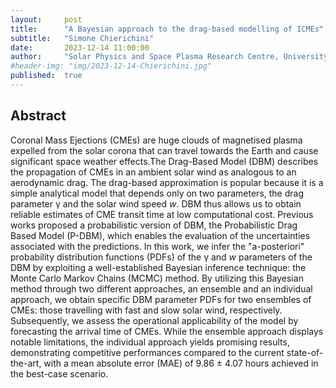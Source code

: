 ```yaml
---
layout:     post
title:      "A Bayesian approach to the drag-based modelling of ICMEs"
subtitle:   "Simone Chierichini"
date:       2023-12-14 11:00:00
author:     "Solar Physics and Space Plasma Research Centre, University of Sheffield, UK"
#header-img: "img/2023-12-14-Chierichini.jpg"
published:  true
---
```


## Abstract
Coronal Mass Ejections (CMEs) are huge clouds of magnetised plasma expelled from the solar corona that can travel towards the Earth and cause significant space weather effects.The Drag-Based Model (DBM) describes the propagation of CMEs in an ambient solar wind as analogous to an aerodynamic drag. The drag-based approximation is popular because it is a simple analytical model that depends only on two parameters, the drag parameter &gamma; and the solar wind speed _w_. DBM thus allows us to obtain reliable estimates of CME transit time at low computational cost.
Previous works proposed a probabilistic version of DBM, the Probabilistic Drag Based Model (P-DBM), which enables the evaluation of the uncertainties associated with the predictions.
In this work, we infer the "a-posteriori" probability distribution functions (PDFs) of the &gamma; and _w_ parameters of the DBM by exploiting a well-established Bayesian inference technique: the Monte Carlo Markov Chains (MCMC) method. By utilizing this Bayesian method through two different approaches, an ensemble and an individual approach, we obtain specific DBM parameter PDFs for two ensembles of CMEs: those travelling with fast and slow solar wind, respectively. Subsequently, we assess the operational applicability of the model by forecasting the arrival time of CMEs. While the ensemble approach displays notable limitations, the individual approach yields promising results, demonstrating competitive performances compared to the current state-of-the-art, with a mean absolute error (MAE) of 9.86 ± 4.07 hours achieved in the best-case scenario.
